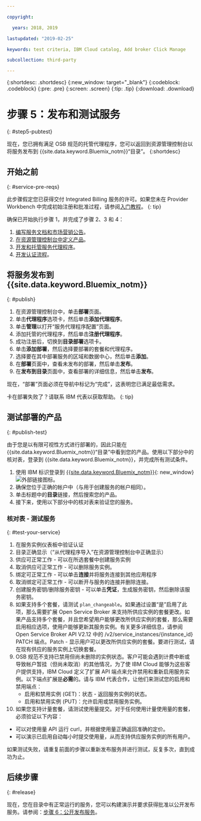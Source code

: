 ```yaml
---

copyright:

  years: 2018, 2019 

lastupdated: "2019-02-25"

keywords: test criteria, IBM Cloud catalog, Add broker Click Manage

subcollection: third-party

---
```


{:shortdesc: .shortdesc}
{:new_window: target="_blank"}
{:codeblock: .codeblock}
{:pre: .pre}
{:screen: .screen}
{:tip: .tip}
{:download: .download}

# 步骤 5：发布和测试服务
{: #step5-pubtest}

现在，您已拥有满足 OSB 规范的托管代理程序，您可以返回到资源管理控制台以将服务发布到 {{site.data.keyword.Bluemix_notm}}“目录”。
{:shortdesc}

## 开始之前
{: #service-pre-reqs}

此步骤假定您已获得交付 Integrated Billing 服务的许可。如果您未在 Provider Workbench 中完成初始注册和批准过程，请参阅[入门教程](/docs/third-party/index.md?topic=third-party-get-started#get-started)。
{: tip}

确保已开始执行步骤 1，并完成了步骤 2、3 和 4：
1. [编写服务文档和市场营销公告](/docs/third-party?topic=third-party-content-tasks#content-tasks)。
2. [在资源管理控制台中定义产品](/docs/third-party?topic=third-party-step2-define#step2-define)。
3. [开发和托管服务代理程序](/docs/third-party?topic=third-party-step3-osb#step3-osb)。
3. [开发认证流程](/docs/third-party?topic=third-party-step4-iam#step4-iam)。

## 将服务发布到 {{site.data.keyword.Bluemix_notm}}
{: #publish}

1. 在资源管理控制台中，单击**部署**页面。
2. 单击**代理程序**选项卡，然后单击**添加代理程序**。
3. 单击**管理**以打开“服务代理程序配置”页面。
4. 添加托管的代理程序，然后单击**注册代理程序**。
5. 成功注册后，切换到**目录部署**选项卡。
6. 单击**添加部署**，然后选择要部署的套餐和代理程序。
7. 选择要在其中部署服务的区域和数据中心，然后单击**添加**。
8. 在**部署**页面中，查看未发布的部署，然后单击**发布**。
9. 在**发布到目录**页面中，查看部署的详细信息，然后单击**发布**。

现在，“部署”页面必须在导航中标记为“完成”，这表明您已满足最低需求。

卡在部署失败了？请联系 IBM 代表以获取帮助。
{: tip}

## 测试部署的产品 
{: #publish-test}

由于您是以有限可视性方式进行部署的，因此只能在 {{site.data.keyword.Bluemix_notm}}“目录”中看到您的产品。使用以下部分中的核对表，登录到 {{site.data.keyword.Bluemix_notm}}，并完成所有测试条件。

1. 使用 IBM 标识登录到 [{{site.data.keyword.Bluemix_notm}}](https://cloud.ibm.com){: new_window} ![外部链接图标](../icons/launch-glyph.svg "外部链接图标")。
2. 确保您位于正确的帐户中（与用于创建服务的帐户相同）。
3. 单击标题中的**目录**链接，然后搜索您的产品。
4. 接下来，使用以下部分中的核对表来验证您的服务。

### 核对表 - 测试服务
{: #test-your-service}

1. 在服务实例仪表板中验证认证
2. 目录正确显示（“从代理程序导入”在资源管理控制台中正确显示）
3. 供应可正常工作 - 可以在所选套餐中创建服务实例
4. 取消供应可正常工作 - 可以删除服务实例。
5. 绑定可正常工作 - 可以单击**连接**并将服务连接到其他应用程序
6. 取消绑定可正常工作 - 可以断开与服务的连接并删除连接。
7. 创建服务密钥/删除服务密钥 - 可以单击**凭证**，生成服务密钥，然后删除该服务密钥。
8. 如果支持多个套餐，请测试 `plan_changeable`。如果通过设置“是”启用了此项，那么需要扩展 Open Service Broker 来支持所供应实例的套餐更改。如果产品支持多个套餐，并且您希望用户能够更改所供应实例的套餐，那么需要启用相应选项，使用户能够更新其服务实例。有关更多详细信息，请参阅 Open Service Broker API V2.12 中的 /v2/service_instances/{instance_id} PATCH 端点。Patch - 显示用户可以更改所供应实例的套餐。要进行测试，请在现有供应的服务实例上切换套餐。
9. OSB 规范不支持已禁用但尚未删除的实例状态。客户可能会遇到计费中断或导致帐户暂挂（但尚未取消）的其他情况，为了使 IBM Cloud 能够为这些客户提供支持，IBM Cloud 定义了扩展 API 端点来允许禁用和重新启用服务实例。以下端点扩展是**必需**的。请与 IBM 代表合作，让他们来测试您的启用和禁用端点：
   - 启用和禁用实例 (GET)：状态 - 返回服务实例的状态。
   - 启用和禁用实例 (PUT)：允许启用或禁用服务实例。
10. 如果您支持计量套餐，请测试使用量提交。对于任何使用计量使用量的套餐，必须验证以下内容：
   - 可以对使用量 API 运行 curl，并根据使用量正确返回准确的定价。
   - 可以演示已启用自动每小时提交使用量，从而支持供应服务实例的所有用户。

如果测试失败，请重复前面的步骤以重新发布服务并进行测试，反复多次，直到成功为止。


## 后续步骤
{: #release}

现在，您在目录中有正常运行的服务，您可以构建演示并要求获得批准以公开发布服务。请参阅：[步骤 6：公开发布服务](/docs/third-party?topic=third-party-public-releasing#public-releasing)。
